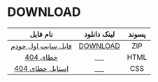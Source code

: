 # DOWNLOAD
| نام فایل | لینک دانلود | پسوند |
|:---:|:---:|:---:|
| [فایل سایت اول خودم](https://github.com/raminrodbri/DOWNLOAD/blob/to/%D8%A8%D8%A7%DB%8C%DA%AF%D8%A7%D9%86%DB%8C/%D9%81%D8%A7%DB%8C%D9%84%20%D9%87%D8%A7/fails-zip/raminrodbri.github.io-%D8%A8%D8%A7%DB%8C%DA%AF%D8%A7%D9%86%DB%8C.zip)   |   [DOWNLOAD](https://github.com/raminrodbri/DOWNLOAD/raw/to/%D8%A8%D8%A7%DB%8C%DA%AF%D8%A7%D9%86%DB%8C/%D9%81%D8%A7%DB%8C%D9%84%20%D9%87%D8%A7/fails-zip/raminrodbri.github.io-%D8%A8%D8%A7%DB%8C%DA%AF%D8%A7%D9%86%DB%8C.zip) | ZIP |
| [خطای 404]()   | ___ | HTML |
| [استایل خطای 404 ]() | ___ | CSS |
